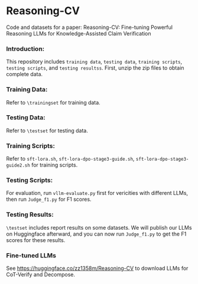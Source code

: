 # Reasoning-CV

Code and datasets for a paper: Reasoning-CV: Fine-tuning Powerful Reasoning LLMs for Knowledge-Assisted Claim
Verification

### Introduction:

This repository includes ``training data``, ``testing data``, ``training scripts``, ``testing scripts``, and ``testing resultss``. First, unzip the zip files to obtain complete data.


### Training Data:

Refer to ``\trainingset`` for training data.

### Testing Data:

Refer to ``\testset`` for testing data.

### Training Scripts:

Refer to ``sft-lora.sh``, ``sft-lora-dpo-stage3-guide.sh``, ``sft-lora-dpo-stage3-guide2.sh`` for training scripts.

### Testing Scripts:

For evaluation, run ``vllm-evaluate.py`` first for vericities with different LLMs, then run ``Judge_f1.py`` for F1
scores.

### Testing Results:

``\testset`` includes report results on some datasets. We will publish our LLMs on Huggingface afterward, and you can now run ``Judge_f1.py`` to get the F1 scores for these results.

### Fine-tuned LLMs

See https://huggingface.co/zz1358m/Reasoning-CV to download LLMs for CoT-Verify and Decompose.
